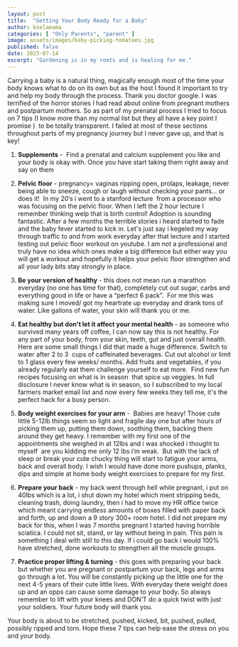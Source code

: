 ```yaml
---
layout: post
title:  "Getting Your Body Ready for a Baby"
author: koalamama
categories: [ "Only Parents", "parent" ]
image: assets/images/baby-picking-tomatoes.jpg
published: false
date: 2023-07-14
excerpt: "Gardening is in my roots and is healing for me."
---
```


Carrying a baby is a natural thing, magically enough most of the time your body knows what to do on its own but as the host I found it important to try and help my body through the process. Thank you doctor google. I was terrified of the horror stories I had read about online from pregnant mothers and postpartum mothers. So as part of my prenatal process I tried to focus on 7 tips (I know more than my normal list but they all have a key point I promise )  to be totally transparent. I failed at most of these sections throughout parts of my pregnancy journey but I never gave up, and that is key! 


1. **Supplements** -  Find a prenatal and calcium supplement you like and your body is okay with. Once you have start taking them right away and say on them 

2. **Pelvic floor** - pregnancy= vaginas ripping open, prolaps, leakage, never being able to sneeze, cough or laugh without checking your pants… or does it!  In my 20’s i went to a stanford lecture  from a processor who was focusing on the pelvic floor. When I left the 2 hour lecture I remember thinking welp that is birth control! Adoption is sounding fantastic. After a few months the terrible stories i heard started to fade and the baby fever started to kick in. Let's just say i kegeled my way through traffic to and from work everyday after that lecture and I started testing out pelvic floor workout on youtube. I am not a professional and truly have no idea which ones make a big difference but either way you will get a workout and hopefully it helps your pelvic floor strengthen and all your lady bits stay strongly in place. 

3. **Be your version of healthy** - this does not mean run a marathon everyday (no one has time for that), completely cut out sugar, carbs and everything good in life or have a “perfect 6 pack”.  For me this was making sure I moved/ got my heartrate up everyday and drank tons of water. Like gallons of water, your skin will thank you or me. 

4. **Eat healthy but don't let it affect your mental health** - as someone who survived many years off coffee, I can now say this is not healthy. For any part of your body, from your skin, teeth, gut and just overall health. Here are some small things I did that made a huge difference. Switch to water after 2 to 3  cups of caffeinated beverages. Cut out alcohol or limit to 1 glass every few weeks/ months. Add fruits and vegetables, if you already regularly eat them challenge yourself to eat more.  Find new fun recipes focusing on what is in season  that spice up veggies. In full disclosure I never know what is in season, so I subscribed to my local farmers market email list and now every few weeks they tell me, it's the perfect hack for a busy person.   

5. **Body weight exercises for your arm** -  Babies are heavy! Those cute little 5-12lb things seem so light and fragile day one but after hours of picking them up, putting them down, soothing them, backing them around they get heavy. I remember with my first one of the appointments she weighed in at 12lbs and i was shocked i thought to myself  are you kidding me only 12 lbs i’m weak.  But with the lack of sleep or break your cute chucky thing will start to fatigue your arms, back and overall body. I wish I would have done more pushups, planks, dips and simple at home body weight exercises to prepare for my first.  

6. **Prepare your back** - my back went through hell while pregnant, i put on 40lbs which is a lot, i shut down my hotel which ment stripping beds, cleaning trash, doing laundry, then i had to move my HR office twice which meant carrying endless amounts of boxes filled with paper back and forth, up and down a 9 story 300+ room hotel. I did not prepare my back for this, when I was 7 months pregnant I started having horrible sciatica. I could not sit, stand, or lay without being in pain. This pain is something I deal with still to this day. If i could go back i would 100% have stretched, done workouts to strengthen all the muscle groups. 

7. **Practice proper lifting & turning** - this goes with preparing your back but whether you are pregnant or postpartum your back, legs and arms go through a lot. You will be constantly picking up the little one for the next 4-5 years of their cute little lives. With everyday there weight does up and an opps can cause some damage to your body. So always remember to lift with your knees and DON’T do a quick twist with just your soldiers. Your future body will thank you. 



Your body is about to be stretched, pushed, kicked, bit, pushed, pulled, possibly ripped and torn. Hope these 7 tips can help ease the stress on you and your body.  